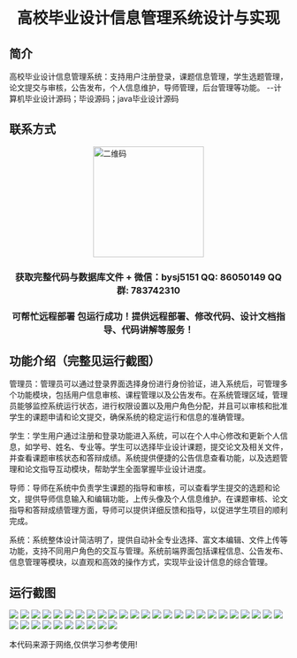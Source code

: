 <p><h1 align="center">高校毕业设计信息管理系统设计与实现</h1></p>

## 简介
高校毕业设计信息管理系统：支持用户注册登录，课题信息管理，学生选题管理，论文提交与审核，公告发布，个人信息维护，导师管理，后台管理等功能。    --计算机毕业设计源码；毕设源码；java毕业设计源码


## 联系方式
<img src="https://bs-1329754181.cos.ap-shanghai.myqcloud.com/wx.jpg" alt="二维码" style="display: block; margin: 0 auto;" width="200px">
<p><h3 align="center">获取完整代码与数据库文件 + 微信：bysj5151 QQ: 86050149 QQ群: 783742310</h3></p>
<p><h3 align="center">可帮忙远程部署 包运行成功！提供远程部署、修改代码、设计文档指导、代码讲解等服务！</h3></p>

## 功能介绍（完整见运行截图）
管理员：管理员可以通过登录界面选择身份进行身份验证，进入系统后，可管理多个功能模块，包括用户信息审核、课程管理以及公告发布。在系统管理区域，管理员能够监控系统运行状态，进行权限设置以及用户角色分配，并且可以审核和批准学生的课题申请和论文提交，确保系统的稳定运行和信息的准确管理。

学生：学生用户通过注册和登录功能进入系统，可以在个人中心修改和更新个人信息，如学号、姓名、专业等。学生可以选择毕业设计课题，提交论文及相关文件，并查看课题审核状态和答辩成绩。系统提供便捷的公告信息查看功能，以及选题管理和论文指导互动模块，帮助学生全面掌握毕业设计进度。

导师：导师在系统中负责学生课题的指导和审核，可以查看学生提交的选题和论文，提供导师信息输入和编辑功能，上传头像及个人信息维护。在课题审核、论文指导和答辩成绩管理方面，导师可以提供详细反馈和指导，以促进学生项目的顺利完成。

系统：系统整体设计简洁明了，提供自动补全专业选择、富文本编辑、文件上传等功能，支持不同用户角色的交互与管理。系统前端界面包括课程信息、公告发布、信息管理等模块，以直观和高效的操作方式，实现毕业设计信息的综合管理。


## 运行截图
![](https://bs-1329754181.cos.ap-shanghai.myqcloud.com/ssm/CollegeGraduationProjectInformationManagementSystem/img/001.jpg)
![](https://bs-1329754181.cos.ap-shanghai.myqcloud.com/ssm/CollegeGraduationProjectInformationManagementSystem/img/002.jpg)
![](https://bs-1329754181.cos.ap-shanghai.myqcloud.com/ssm/CollegeGraduationProjectInformationManagementSystem/img/003.jpg)
![](https://bs-1329754181.cos.ap-shanghai.myqcloud.com/ssm/CollegeGraduationProjectInformationManagementSystem/img/004.jpg)
![](https://bs-1329754181.cos.ap-shanghai.myqcloud.com/ssm/CollegeGraduationProjectInformationManagementSystem/img/005.jpg)
![](https://bs-1329754181.cos.ap-shanghai.myqcloud.com/ssm/CollegeGraduationProjectInformationManagementSystem/img/006.jpg)
![](https://bs-1329754181.cos.ap-shanghai.myqcloud.com/ssm/CollegeGraduationProjectInformationManagementSystem/img/007.jpg)
![](https://bs-1329754181.cos.ap-shanghai.myqcloud.com/ssm/CollegeGraduationProjectInformationManagementSystem/img/008.jpg)
![](https://bs-1329754181.cos.ap-shanghai.myqcloud.com/ssm/CollegeGraduationProjectInformationManagementSystem/img/009.jpg)
![](https://bs-1329754181.cos.ap-shanghai.myqcloud.com/ssm/CollegeGraduationProjectInformationManagementSystem/img/010.jpg)
![](https://bs-1329754181.cos.ap-shanghai.myqcloud.com/ssm/CollegeGraduationProjectInformationManagementSystem/img/011.jpg)
![](https://bs-1329754181.cos.ap-shanghai.myqcloud.com/ssm/CollegeGraduationProjectInformationManagementSystem/img/012.jpg)
![](https://bs-1329754181.cos.ap-shanghai.myqcloud.com/ssm/CollegeGraduationProjectInformationManagementSystem/img/013.jpg)
![](https://bs-1329754181.cos.ap-shanghai.myqcloud.com/ssm/CollegeGraduationProjectInformationManagementSystem/img/014.jpg)
![](https://bs-1329754181.cos.ap-shanghai.myqcloud.com/ssm/CollegeGraduationProjectInformationManagementSystem/img/015.jpg)
![](https://bs-1329754181.cos.ap-shanghai.myqcloud.com/ssm/CollegeGraduationProjectInformationManagementSystem/img/016.jpg)
![](https://bs-1329754181.cos.ap-shanghai.myqcloud.com/ssm/CollegeGraduationProjectInformationManagementSystem/img/017.jpg)
![](https://bs-1329754181.cos.ap-shanghai.myqcloud.com/ssm/CollegeGraduationProjectInformationManagementSystem/img/018.jpg)
![](https://bs-1329754181.cos.ap-shanghai.myqcloud.com/ssm/CollegeGraduationProjectInformationManagementSystem/img/019.jpg)
![](https://bs-1329754181.cos.ap-shanghai.myqcloud.com/ssm/CollegeGraduationProjectInformationManagementSystem/img/020.jpg)
![](https://bs-1329754181.cos.ap-shanghai.myqcloud.com/ssm/CollegeGraduationProjectInformationManagementSystem/img/021.jpg)
![](https://bs-1329754181.cos.ap-shanghai.myqcloud.com/ssm/CollegeGraduationProjectInformationManagementSystem/img/022.jpg)
![](https://bs-1329754181.cos.ap-shanghai.myqcloud.com/ssm/CollegeGraduationProjectInformationManagementSystem/img/023.jpg)
![](https://bs-1329754181.cos.ap-shanghai.myqcloud.com/ssm/CollegeGraduationProjectInformationManagementSystem/img/024.jpg)
![](https://bs-1329754181.cos.ap-shanghai.myqcloud.com/ssm/CollegeGraduationProjectInformationManagementSystem/img/025.jpg)
![](https://bs-1329754181.cos.ap-shanghai.myqcloud.com/ssm/CollegeGraduationProjectInformationManagementSystem/img/026.jpg)
![](https://bs-1329754181.cos.ap-shanghai.myqcloud.com/ssm/CollegeGraduationProjectInformationManagementSystem/img/027.jpg)
![](https://bs-1329754181.cos.ap-shanghai.myqcloud.com/ssm/CollegeGraduationProjectInformationManagementSystem/img/028.jpg)
![](https://bs-1329754181.cos.ap-shanghai.myqcloud.com/ssm/CollegeGraduationProjectInformationManagementSystem/img/029.jpg)
![](https://bs-1329754181.cos.ap-shanghai.myqcloud.com/ssm/CollegeGraduationProjectInformationManagementSystem/img/030.jpg)
![](https://bs-1329754181.cos.ap-shanghai.myqcloud.com/ssm/CollegeGraduationProjectInformationManagementSystem/img/031.jpg)
![](https://bs-1329754181.cos.ap-shanghai.myqcloud.com/ssm/CollegeGraduationProjectInformationManagementSystem/img/032.jpg)
![](https://bs-1329754181.cos.ap-shanghai.myqcloud.com/ssm/CollegeGraduationProjectInformationManagementSystem/img/033.jpg)
![](https://bs-1329754181.cos.ap-shanghai.myqcloud.com/ssm/CollegeGraduationProjectInformationManagementSystem/img/034.jpg)
![](https://bs-1329754181.cos.ap-shanghai.myqcloud.com/ssm/CollegeGraduationProjectInformationManagementSystem/img/035.jpg)

<p>本代码来源于网络,仅供学习参考使用!</p>
